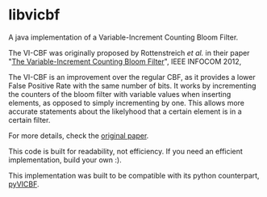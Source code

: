 # libvicbf
A java implementation of a Variable-Increment Counting Bloom Filter.

The VI-CBF was originally proposed by Rottenstreich *et al.* in their paper "[The Variable-Increment Counting Bloom Filter](http://www.cs.technion.ac.il/~ykanizo/papers/tr11-05_variable.pdf)", IEEE INFOCOM 2012,

The VI-CBF is an improvement over the regular CBF, as it provides a lower False Positive Rate with the same number of bits. It works by incrementing the counters of the bloom filter with variable values when inserting elements, as opposed to simply incrementing by one. This allows more accurate statements about the likelyhood that a certain element is in a certain filter.

For more details, check the [original paper](http://www.cs.technion.ac.il/~ykanizo/papers/tr11-05_variable.pdf).

This code is built for readability, not efficiency. If you need an efficient implementation, build your own :).

This implementation was built to be compatible with its python counterpart, [pyVICBF](https://github.com/malexmave/pyVICBF).
